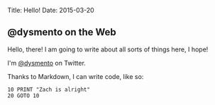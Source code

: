 Title: Hello!
Date: 2015-03-20

## @dysmento on the Web
Hello, there! I am going to write about all sorts of things here, I hope!

I'm [@dysmento][1] on Twitter.

Thanks to Markdown, I can write code, like so:

```
10 PRINT "Zach is alright"
20 GOTO 10
```

[1]: https://twitter.com/dysmento
